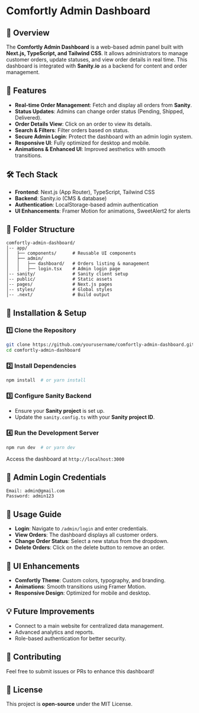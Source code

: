 # Comfortly Admin Dashboard

## 📌 Overview
The **Comfortly Admin Dashboard** is a web-based admin panel built with **Next.js, TypeScript, and Tailwind CSS**. It allows administrators to manage customer orders, update statuses, and view order details in real time. This dashboard is integrated with **Sanity.io** as a backend for content and order management.

## 🚀 Features
- **Real-time Order Management**: Fetch and display all orders from **Sanity**.
- **Status Updates**: Admins can change order status (Pending, Shipped, Delivered).
- **Order Details View**: Click on an order to view its details.
- **Search & Filters**: Filter orders based on status.
- **Secure Admin Login**: Protect the dashboard with an admin login system.
- **Responsive UI**: Fully optimized for desktop and mobile.
- **Animations & Enhanced UI**: Improved aesthetics with smooth transitions.

## 🛠️ Tech Stack
- **Frontend**: Next.js (App Router), TypeScript, Tailwind CSS
- **Backend**: Sanity.io (CMS & database)
- **Authentication**: LocalStorage-based admin authentication
- **UI Enhancements**: Framer Motion for animations, SweetAlert2 for alerts

## 📂 Folder Structure
```
comfortly-admin-dashboard/
│-- app/
│   ├── components/      # Reusable UI components
│   ├── admin/
│   │   ├── dashboard/   # Orders listing & management
│   │   ├── login.tsx    # Admin login page
│-- sanity/              # Sanity client setup
│-- public/              # Static assets
│-- pages/               # Next.js pages
│-- styles/              # Global styles
│-- .next/               # Build output
```

## 🔧 Installation & Setup

### 1️⃣ Clone the Repository
```sh
git clone https://github.com/yourusername/comfortly-admin-dashboard.git
cd comfortly-admin-dashboard
```

### 2️⃣ Install Dependencies
```sh
npm install  # or yarn install
```

### 3️⃣ Configure Sanity Backend
- Ensure your **Sanity project** is set up.
- Update the `sanity.config.ts` with your **Sanity project ID**.

### 4️⃣ Run the Development Server
```sh
npm run dev  # or yarn dev
```
Access the dashboard at `http://localhost:3000`

## 🔑 Admin Login Credentials
```
Email: admin@gmail.com
Password: admin123
```

## 📜 Usage Guide
- **Login**: Navigate to `/admin/login` and enter credentials.
- **View Orders**: The dashboard displays all customer orders.
- **Change Order Status**: Select a new status from the dropdown.
- **Delete Orders**: Click on the delete button to remove an order.

## 🎨 UI Enhancements
- **Comfortly Theme**: Custom colors, typography, and branding.
- **Animations**: Smooth transitions using Framer Motion.
- **Responsive Design**: Optimized for mobile and desktop.

## 💡 Future Improvements
- Connect to a main website for centralized data management.
- Advanced analytics and reports.
- Role-based authentication for better security.

## 🤝 Contributing
Feel free to submit issues or PRs to enhance this dashboard!

## 📜 License
This project is **open-source** under the MIT License.

